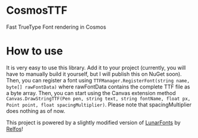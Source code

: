 ﻿# CosmosTTF
Fast TrueType Font rendering in Cosmos

# How to use
It is very easy to use this library. Add it to your project (currently, you will have to manually build it yourself, but I will publish this on NuGet soon). Then, you can register a font using `TTFManager.RegisterFont(string name, byte[] rawFontData)` where rawFontData contains the complete TTF file as a byte array. Then, you can start using the Canvas extension method `Canvas.DrawStringTTF(Pen pen, string text, string fontName, float px, Point point, float spacingMultiplier)`. Please note that spacingMultiplier does nothing as of now.

This project is powered by a slightly modified version of [LunarFonts](https://github.com/Relfos/LunarFonts) by [Relfos](https://github.com/Relfos/)!